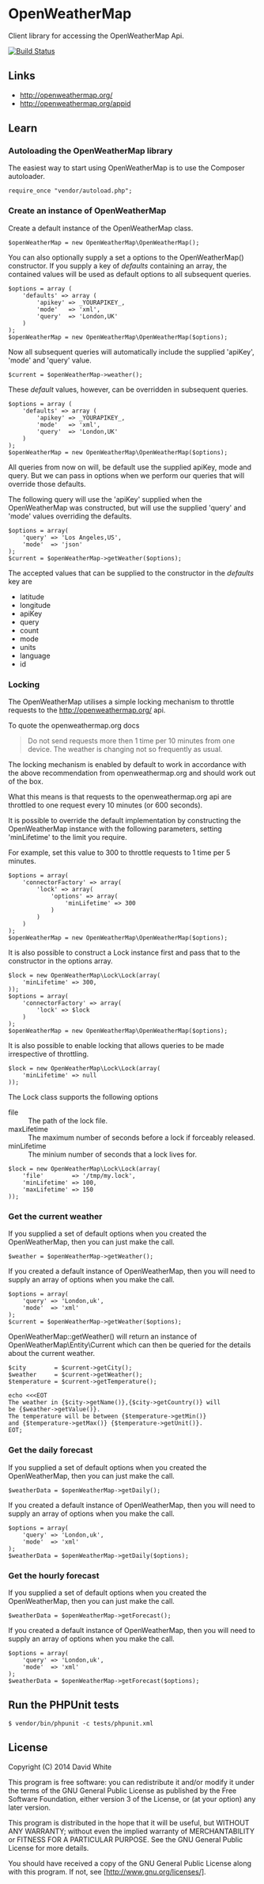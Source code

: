 # OpenWeatherMap

Client library for accessing the OpenWeatherMap Api.

[![Build Status](https://travis-ci.org/monkeyphp/open-weather-map.png?branch=develop)](https://travis-ci.org/monkeyphp/open-weather-map)

## Links

- http://openweathermap.org/
- http://openweathermap.org/appid

## Learn

### Autoloading the OpenWeatherMap library

The easiest way to start using OpenWeatherMap is to use the Composer autoloader.

    require_once "vendor/autoload.php";



### Create an instance of OpenWeatherMap

Create a default instance of the OpenWeatherMap class.

    $openWeatherMap = new OpenWeatherMap\OpenWeatherMap();

You can also optionally supply a set a options to the OpenWeatherMap() constructor.
If you supply a key of _defaults_ containing an array, the contained values will 
be used as default options to all subsequent queries.

    $options = array (
        'defaults' => array (
            'apikey' => _YOURAPIKEY_,
            'mode'   => 'xml',
            'query'  => 'London,UK'
        )
    );
    $openWeatherMap = new OpenWeatherMap\OpenWeatherMap($options);

Now all subsequent queries will automatically include the supplied 'apiKey',
'mode' and 'query' value.

    $current = $openWeatherMap->weather();

These _default_ values, however, can be overridden in subsequent queries.

    $options = array (
        'defaults' => array (
            'apikey' => _YOURAPIKEY_,
            'mode'   => 'xml',
            'query'  => 'London,UK'
        )
    );
    $openWeatherMap = new OpenWeatherMap\OpenWeatherMap($options);

All queries from now on will, be default use the supplied apiKey, mode and query.
But we can pass in options when we perform our queries that will override those
defaults.

The following query will use the 'apiKey' supplied when the OpenWeatherMap was
constructed, but will use the supplied 'query' and 'mode' values overriding the
defaults.

    $options = array(
        'query' => 'Los Angeles,US',
        'mode'  => 'json'
    );
    $current = $openWeatherMap->getWeather($options);

The accepted values that can be supplied to the constructor in the _defaults_ key are

- latitude
- longitude
- apiKey
- query
- count
- mode
- units
- language
- id


### Locking

The OpenWeatherMap utilises a simple locking mechanism to throttle requests to the
http://openweathermap.org/ api.

To quote the openweathermap.org docs

> Do not send requests more then 1 time per 10 minutes from one device. The weather is changing not so frequently as usual.

The locking mechanism is enabled by default to work in accordance with the above
recommendation from openweathermap.org and should work out of the box.

What this means is that requests to the openweathermap.org api are throttled to
one request every 10 minutes (or 600 seconds).

It is possible to override the default implementation by constructing the 
OpenWeatherMap instance with the following parameters, setting 'minLifetime' to
the limit you require. 

For example, set this value to 300 to throttle requests to 1 time per 5 minutes.

    $options = array(
        'connectorFactory' => array(
            'lock' => array(
                'options' => array(
                    'minLifetime' => 300
                )
            )
        )
    );
    $openWeatherMap = new OpenWeatherMap\OpenWeatherMap($options);

It is also possible to construct a Lock instance first and pass that to the 
constructor in the options array.

    $lock = new OpenWeatherMap\Lock\Lock(array(
        'minLifetime' => 300,
    ));
    $options = array(
        'connectorFactory' => array(
            'lock' => $lock
        )
    );
    $openWeatherMap = new OpenWeatherMap\OpenWeatherMap($options);

It is also possible to enable locking that allows queries to be made irrespective
of throttling. 

    $lock = new OpenWeatherMap\Lock\Lock(array(
        'minLifetime' => null
    ));

The Lock class supports the following options

<dl>
    <dt>file</dt>
    <dd>The path of the lock file.</dd>
    <dt>maxLifetime</dt>
    <dd>The maximum number of seconds before a lock if forceably released.</dd>
    <dt>minLifetime</dt>
    <dd>The minium number of seconds that a lock lives for.</dd>
</dl>

    $lock = new OpenWeatherMap\Lock\Lock(array(
        'file'        => '/tmp/my.lock',
        'minLifetime' => 100,
        'maxLifetime' => 150
    ));



### Get the current weather

If you supplied a set of default options when you created the OpenWeatherMap, then
you can just make the call.

    $weather = $openWeatherMap->getWeather();

If you created a default instance of OpenWeatherMap, then you will need to 
supply an array of options when you make the call.

    $options = array(
        'query' => 'London,uk',
        'mode'  => 'xml' 
    );
    $current = $openWeatherMap->getWeather($options);

OpenWeatherMap::getWeather() will return an instance of OpenWeatherMap\Entity\Current
which can then be queried for the details about the current weather.

    $city        = $current->getCity();
    $weather     = $current->getWeather();
    $temperature = $current->getTemperature();

    echo <<<EOT
    The weather in {$city->getName()},{$city->getCountry()} will
    be {$weather->getValue()}.
    The temperature will be between {$temperature->getMin()}
    and {$temperature->getMax()} {$temperature->getUnit()}.
    EOT;



### Get the daily forecast

If you supplied a set of default options when you created the OpenWeatherMap, then
you can just make the call.

    $weatherData = $openWeatherMap->getDaily();

If you created a default instance of OpenWeatherMap, then you will need to 
supply an array of options when you make the call.

    $options = array(
        'query' => 'London,uk',
        'mode'  => 'xml' 
    );
    $weatherData = $openWeatherMap->getDaily($options);



### Get the hourly forecast

If you supplied a set of default options when you created the OpenWeatherMap, then
you can just make the call.

    $weatherData = $openWeatherMap->getForecast();

If you created a default instance of OpenWeatherMap, then you will need to 
supply an array of options when you make the call.

    $options = array(
        'query' => 'London,uk',
        'mode'  => 'xml' 
    );
    $weatherData = $openWeatherMap->getForecast($options);



## Run the PHPUnit tests

    $ vendor/bin/phpunit -c tests/phpunit.xml



## License

Copyright (C) 2014  David White
 
This program is free software: you can redistribute it and/or modify
it under the terms of the GNU General Public License as published by
the Free Software Foundation, either version 3 of the License, or
(at your option) any later version.

This program is distributed in the hope that it will be useful,
but WITHOUT ANY WARRANTY; without even the implied warranty of
MERCHANTABILITY or FITNESS FOR A PARTICULAR PURPOSE.  See the
GNU General Public License for more details.

You should have received a copy of the GNU General Public License
along with this program.  If not, see [http://www.gnu.org/licenses/].
